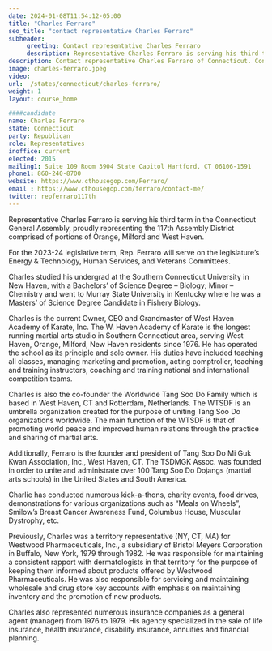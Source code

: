 ```yaml
---
date: 2024-01-08T11:54:12-05:00
title: "Charles Ferraro"
seo_title: "contact representative Charles Ferraro"
subheader:
     greeting: Contact representative Charles Ferraro
     description: Representative Charles Ferraro is serving his third term in the Connecticut General Assembly, proudly representing the 117th Assembly District comprised of portions of Orange, Milford and West Haven.
description: Contact representative Charles Ferraro of Connecticut. Contact information for Charles Ferraro includes email address, phone number, and mailing address.
image: charles-ferraro.jpeg
video:
url:  /states/connecticut/charles-ferraro/
weight: 1
layout: course_home

####candidate
name: Charles Ferraro
state: Connecticut
party: Republican
role: Representatives
inoffice: current
elected: 2015
mailing1: Suite 109 Room 3904 State Capitol Hartford, CT 06106-1591
phone1: 860-240-8700
website: https://www.cthousegop.com/Ferraro/
email : https://www.cthousegop.com/ferraro/contact-me/
twitter: repferraro117th
---
```


Representative Charles Ferraro is serving his third term in the Connecticut General Assembly, proudly representing the 117th Assembly District comprised of portions of Orange, Milford and West Haven.

For the 2023-24 legislative term, Rep. Ferraro will serve on the legislature’s Energy & Technology, Human Services, and Veterans Committees.

Charles studied his undergrad at the Southern Connecticut University in New Haven, with a Bachelors’ of Science Degree – Biology; Minor – Chemistry and went to Murray State University in Kentucky where he was a Masters’ of Science Degree Candidate in Fishery Biology.

Charles is the current Owner, CEO and Grandmaster of West Haven Academy of Karate, Inc. The W. Haven Academy of Karate is the longest running martial arts studio in Southern Connecticut area, serving West Haven, Orange, Milford, New Haven residents since 1976. He has operated the school as its principle and sole owner. His duties have included teaching all classes, managing marketing and promotion, acting comptroller, teaching and training instructors, coaching and training national and international competition teams.

Charles is also the co-founder the Worldwide Tang Soo Do Family which is based in West Haven, CT and Rotterdam, Netherlands. The WTSDF is an umbrella organization created for the purpose of uniting Tang Soo Do organizations worldwide. The main function of the WTSDF is that of promoting world peace and improved human relations through the practice and sharing of martial arts.

Additionally, Ferraro is the founder and president of Tang Soo Do Mi Guk Kwan Association, Inc., West Haven, CT. The TSDMGK Assoc. was founded in order to unite and administrate over 100 Tang Soo Do Dojangs (martial arts schools) in the United States and South America.

Charlie has conducted numerous kick-a-thons, charity events, food drives, demonstrations for various organizations such as “Meals on Wheels”, Smilow’s Breast Cancer Awareness Fund, Columbus House, Muscular Dystrophy, etc.

Previously, Charles was a territory representative (NY, CT, MA) for Westwood Pharmaceuticals, Inc., a subsidiary of Bristol Meyers Corporation in Buffalo, New York, 1979 through 1982. He was responsible for maintaining a consistent rapport with dermatologists in that territory for the purpose of keeping them informed about products offered by Westwood Pharmaceuticals. He was also responsible for servicing and maintaining wholesale and drug store key accounts with emphasis on maintaining inventory and the promotion of new products.

Charles also represented numerous insurance companies as a general agent (manager) from 1976 to 1979. His agency specialized in the sale of life insurance, health insurance, disability insurance, annuities and financial planning.
